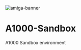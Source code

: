 ![amiga-banner](https://github.com/user-attachments/assets/da1fbc94-1457-465a-9537-b3a20770af9b)

# A1000-Sandbox
 A1000 Sandbox environment
